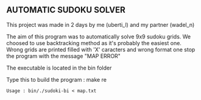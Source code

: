 ## AUTOMATIC SUDOKU SOLVER

This project was made in 2 days by me (uberti_l) and my partner (wadel_n)


The aim of this program was to automatically solve 9x9 sudoku grids.
We choosed to use backtracking method as it's probably the easiest one.
Wrong grids are printed filled with 'X' caracters and wrong format one stop the program with the message "MAP ERROR"


The executable is located in the bin folder

Type this to build the program : make re

	Usage : bin/./sudoki-bi < map.txt
